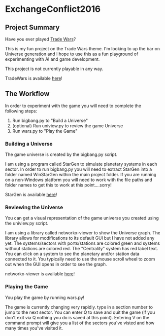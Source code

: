 # ExchangeConflict2016

## Project Summary
Have you ever played [Trade Wars](https://en.wikipedia.org/wiki/Trade_Wars "Trade Wars Wiki")?  

This is my fun project on the Trade Wars theme.  I'm looking to up the bar on Universe generation 
and I hope to use this as a fun playground of experimenting with AI and game development.

This project is not currently playable in any way.
 
TradeWars is available [here](http://www.eisonline.com/ "EIS")!  

## The Workflow
In order to experiment with the game you will need to complete the following steps:

1. Run bigbang.py to "Build a Universe"
2. (optional) Run uniview.py to review the game Universe
3. Run wars.py to "Play the Game"

### Building a Universe
The game universe is created by the bigbang.py script.  

I am using a program called StarGen to simulate planetary systems in each sector.  In order to run bigbang.py you will need to extract StarGen into a folder named WinStarGen within the main project folder.  If you are running on a non-Windows platform you will need to work with the file paths and folder names to get this to work at this point....sorry!

StarGen is available [here](http://www.eldacur.com/~brons/NerdCorner/StarGen/StarGen.html "StarGen")!

### Reviewing the Universe
You can get a visual representation of the game universe you created using the uniview.py script.  

I am using a library called networkx-viewer to show the Universe graph.  The library allows for modifications to its default GUI but I have not added any yet.  The systems/sectors with ports/stations are colored green and systems without stations are colored red.  The "Centrality" system has red label text.  You can click on a system to see the planetary and/or station data connected to it.  You typically need to use the mouse scroll wheel to zoom out when the GUI opens in order to see the graph.    

networkx-viewer is available [here](https://github.com/jsexauer/networkx_viewer "networkx-voewer")!

### Playing the Game
You play the game by running wars.py!

The game is currently changing very rapidly.  type in a section number to jump to the next sector.  You can enter Q to save and quit the game (if you don't exit via Q nothing you do is saved at this point).  Entering V on the command prompt will give you a list of the sectors you've visted and how many times you've visited it.
